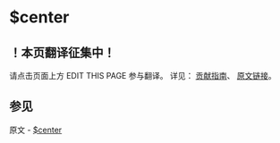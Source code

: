 # $center

## ！本页翻译征集中！

请点击页面上方 EDIT THIS PAGE 参与翻译。
详见：
[贡献指南]( https://github.com/JinMuInfo/MongoDB-Manual-zh/blob/master/CONTRIBUTING.md )、
[原文链接](  https://docs.mongodb.com/manual/reference/operator/query/center/  )。

## 参见

原文 - [$center]( https://docs.mongodb.com/manual/reference/operator/query/center/ )

